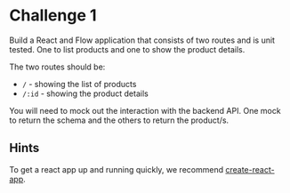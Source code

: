 # Challenge 1

Build a React and Flow application that consists of two routes and is unit tested. One to list products and one to show the product details.

The two routes should be:
- `/` - showing the list of products
- `/:id` - showing the product details

You will need to mock out the interaction with the backend API. One mock to return the schema and the others to return the product/s.

## Hints

To get a react app up and running quickly, we recommend [create-react-app](https://github.com/facebook/create-react-app).
